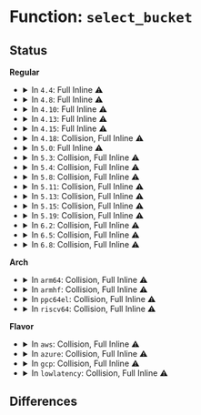 # Function: <code>select_bucket</code>

## Status
<b>Regular</b>
<ul>
<li>
<details>
<summary>In <code>4.4</code>: Full Inline ⚠️</summary>

**Collision:** Unique Static

**Inline:** Full

**Transformation:** False

**Instances:**

```
In kernel/bpf/hashtab.c (ffffffff8117790e)
Location: kernel/bpf/hashtab.c:123
Inline: True
Inline callers:
  - kernel/bpf/hashtab.c:htab_map_update_elem
  - kernel/bpf/hashtab.c:htab_map_get_next_key
```
</details>
</li>
<li>
<details>
<summary>In <code>4.8</code>: Full Inline ⚠️</summary>

**Collision:** Unique Static

**Inline:** Full

**Transformation:** False

**Instances:**

```
In kernel/bpf/hashtab.c (ffffffff81186ad6)
Location: kernel/bpf/hashtab.c:277
Inline: True
Inline callers:
  - kernel/bpf/hashtab.c:htab_map_free
  - kernel/bpf/hashtab.c:htab_map_get_next_key
  - kernel/bpf/hashtab.c:htab_map_get_next_key
  - kernel/bpf/hashtab.c:__htab_map_lookup_elem
```
</details>
</li>
<li>
<details>
<summary>In <code>4.10</code>: Full Inline ⚠️</summary>

**Collision:** Unique Static

**Inline:** Full

**Transformation:** False

**Instances:**

```
In kernel/bpf/hashtab.c (ffffffff81193870)
Location: kernel/bpf/hashtab.c:369
Inline: True
Inline callers:
  - kernel/bpf/hashtab.c:htab_map_free
  - kernel/bpf/hashtab.c:htab_map_get_next_key
  - kernel/bpf/hashtab.c:htab_map_get_next_key
  - kernel/bpf/hashtab.c:__htab_map_lookup_elem
```
</details>
</li>
<li>
<details>
<summary>In <code>4.13</code>: Full Inline ⚠️</summary>

**Collision:** Unique Static

**Inline:** Full

**Transformation:** False

**Instances:**

```
In kernel/bpf/hashtab.c (ffffffff8119ad08)
Location: kernel/bpf/hashtab.c:394
Inline: True
Inline callers:
  - kernel/bpf/hashtab.c:htab_of_map_free
  - kernel/bpf/hashtab.c:htab_map_free
  - kernel/bpf/hashtab.c:htab_map_get_next_key
  - kernel/bpf/hashtab.c:htab_map_get_next_key
  - kernel/bpf/hashtab.c:__htab_map_lookup_elem
```
</details>
</li>
<li>
<details>
<summary>In <code>4.15</code>: Full Inline ⚠️</summary>

**Collision:** Unique Static

**Inline:** Full

**Transformation:** False

**Instances:**

```
In kernel/bpf/hashtab.c (ffffffff811aa528)
Location: kernel/bpf/hashtab.c:403
Inline: True
Inline callers:
  - kernel/bpf/hashtab.c:htab_of_map_free
  - kernel/bpf/hashtab.c:htab_map_free
  - kernel/bpf/hashtab.c:htab_map_get_next_key
  - kernel/bpf/hashtab.c:htab_map_get_next_key
  - kernel/bpf/hashtab.c:__htab_map_lookup_elem
```
</details>
</li>
<li>
<details>
<summary>In <code>4.18</code>: Collision, Full Inline ⚠️</summary>

**Collision:** Static-Static Collision

**Inline:** Full

**Transformation:** False

**Instances:**

```
In kernel/bpf/hashtab.c (ffffffff811c1b67)
Location: kernel/bpf/hashtab.c:413
Inline: True
Inline callers:
  - kernel/bpf/hashtab.c:htab_of_map_free
  - kernel/bpf/hashtab.c:htab_map_free
  - kernel/bpf/hashtab.c:htab_map_get_next_key
  - kernel/bpf/hashtab.c:htab_map_get_next_key
  - kernel/bpf/hashtab.c:__htab_map_lookup_elem
```
```
In kernel/bpf/sockmap.c (ffffffff811d04f1)
Location: kernel/bpf/sockmap.c:282
Inline: True
Inline callers:
  - kernel/bpf/sockmap.c:sock_hash_get_next_key
  - kernel/bpf/sockmap.c:sock_hash_get_next_key
```
</details>
</li>
<li>
<details>
<summary>In <code>5.0</code>: Full Inline ⚠️</summary>

**Collision:** Unique Static

**Inline:** Full

**Transformation:** False

**Instances:**

```
In kernel/bpf/hashtab.c (ffffffff811d3087)
Location: kernel/bpf/hashtab.c:427
Inline: True
Inline callers:
  - kernel/bpf/hashtab.c:htab_of_map_free
  - kernel/bpf/hashtab.c:htab_map_free
  - kernel/bpf/hashtab.c:htab_map_get_next_key
  - kernel/bpf/hashtab.c:htab_map_get_next_key
  - kernel/bpf/hashtab.c:__htab_map_lookup_elem
```
</details>
</li>
<li>
<details>
<summary>In <code>5.3</code>: Collision, Full Inline ⚠️</summary>

**Collision:** Static-Static Collision

**Inline:** Full

**Transformation:** False

**Instances:**

```
In kernel/bpf/hashtab.c (ffffffff811e7d69)
Location: kernel/bpf/hashtab.c:415
Inline: True
Inline callers:
  - kernel/bpf/hashtab.c:htab_of_map_free
  - kernel/bpf/hashtab.c:htab_map_free
  - kernel/bpf/hashtab.c:htab_map_get_next_key
  - kernel/bpf/hashtab.c:htab_map_get_next_key
  - kernel/bpf/hashtab.c:__htab_map_lookup_elem
```
```
In net/core/bpf_sk_storage.c (ffffffff81952985)
Location: net/core/bpf_sk_storage.c:90
Inline: True
Inline callers:
  - net/core/bpf_sk_storage.c:selem_link_map
  - net/core/bpf_sk_storage.c:selem_unlink_map
```
</details>
</li>
<li>
<details>
<summary>In <code>5.4</code>: Collision, Full Inline ⚠️</summary>

**Collision:** Static-Static Collision

**Inline:** Full

**Transformation:** False

**Instances:**

```
In kernel/bpf/hashtab.c (ffffffff811f44c9)
Location: kernel/bpf/hashtab.c:415
Inline: True
Inline callers:
  - kernel/bpf/hashtab.c:htab_of_map_free
  - kernel/bpf/hashtab.c:htab_map_free
  - kernel/bpf/hashtab.c:htab_map_get_next_key
  - kernel/bpf/hashtab.c:htab_map_get_next_key
  - kernel/bpf/hashtab.c:__htab_map_lookup_elem
```
```
In net/core/bpf_sk_storage.c (ffffffff81988cd5)
Location: net/core/bpf_sk_storage.c:93
Inline: True
Inline callers:
  - net/core/bpf_sk_storage.c:selem_link_map
  - net/core/bpf_sk_storage.c:selem_unlink_map
```
</details>
</li>
<li>
<details>
<summary>In <code>5.8</code>: Collision, Full Inline ⚠️</summary>

**Collision:** Static-Static Collision

**Inline:** Full

**Transformation:** False

**Instances:**

```
In kernel/bpf/hashtab.c (ffffffff812186b9)
Location: kernel/bpf/hashtab.c:527
Inline: True
Inline callers:
  - kernel/bpf/hashtab.c:htab_of_map_free
  - kernel/bpf/hashtab.c:htab_of_map_lookup_elem
  - kernel/bpf/hashtab.c:bpf_fd_htab_map_lookup_elem
  - kernel/bpf/hashtab.c:htab_percpu_map_seq_show_elem
  - kernel/bpf/hashtab.c:bpf_percpu_hash_copy
  - kernel/bpf/hashtab.c:htab_lru_percpu_map_lookup_elem
  - kernel/bpf/hashtab.c:htab_percpu_map_lookup_elem
  - kernel/bpf/hashtab.c:htab_map_seq_show_elem
  - kernel/bpf/hashtab.c:htab_map_free
  - kernel/bpf/hashtab.c:htab_map_get_next_key
  - kernel/bpf/hashtab.c:htab_map_get_next_key
  - kernel/bpf/hashtab.c:htab_lru_map_lookup_elem_sys
  - kernel/bpf/hashtab.c:htab_lru_map_lookup_elem
```
```
In net/core/bpf_sk_storage.c (ffffffff81a60995)
Location: net/core/bpf_sk_storage.c:94
Inline: True
Inline callers:
  - net/core/bpf_sk_storage.c:selem_link_map
  - net/core/bpf_sk_storage.c:selem_unlink_map
```
</details>
</li>
<li>
<details>
<summary>In <code>5.11</code>: Collision, Full Inline ⚠️</summary>

**Collision:** Static-Static Collision

**Inline:** Full

**Transformation:** False

**Instances:**

```
In kernel/bpf/hashtab.c (ffffffff81219eb9)
Location: kernel/bpf/hashtab.c:546
Inline: True
Inline callers:
  - kernel/bpf/hashtab.c:htab_of_map_free
  - kernel/bpf/hashtab.c:htab_of_map_lookup_elem
  - kernel/bpf/hashtab.c:bpf_fd_htab_map_lookup_elem
  - kernel/bpf/hashtab.c:htab_percpu_map_seq_show_elem
  - kernel/bpf/hashtab.c:bpf_percpu_hash_copy
  - kernel/bpf/hashtab.c:htab_lru_percpu_map_lookup_elem
  - kernel/bpf/hashtab.c:htab_percpu_map_lookup_elem
  - kernel/bpf/hashtab.c:htab_map_seq_show_elem
  - kernel/bpf/hashtab.c:htab_map_free
  - kernel/bpf/hashtab.c:htab_map_get_next_key
  - kernel/bpf/hashtab.c:htab_map_get_next_key
  - kernel/bpf/hashtab.c:htab_lru_map_lookup_elem_sys
  - kernel/bpf/hashtab.c:htab_lru_map_lookup_elem
```
```
In kernel/bpf/bpf_local_storage.c (ffffffff8122fc25)
Location: kernel/bpf/bpf_local_storage.c:18
Inline: True
Inline callers:
  - kernel/bpf/bpf_local_storage.c:bpf_selem_link_map
  - kernel/bpf/bpf_local_storage.c:bpf_selem_unlink_map
```
</details>
</li>
<li>
<details>
<summary>In <code>5.13</code>: Collision, Full Inline ⚠️</summary>

**Collision:** Static-Static Collision

**Inline:** Full

**Transformation:** False

**Instances:**

```
In kernel/bpf/hashtab.c (ffffffff8121db79)
Location: kernel/bpf/hashtab.c:546
Inline: True
Inline callers:
  - kernel/bpf/hashtab.c:htab_of_map_free
  - kernel/bpf/hashtab.c:htab_of_map_lookup_elem
  - kernel/bpf/hashtab.c:bpf_fd_htab_map_lookup_elem
  - kernel/bpf/hashtab.c:htab_percpu_map_seq_show_elem
  - kernel/bpf/hashtab.c:bpf_percpu_hash_copy
  - kernel/bpf/hashtab.c:htab_lru_percpu_map_lookup_elem
  - kernel/bpf/hashtab.c:htab_percpu_map_lookup_elem
  - kernel/bpf/hashtab.c:htab_map_seq_show_elem
  - kernel/bpf/hashtab.c:htab_map_free
  - kernel/bpf/hashtab.c:htab_map_get_next_key
  - kernel/bpf/hashtab.c:htab_map_get_next_key
  - kernel/bpf/hashtab.c:htab_lru_map_lookup_elem_sys
  - kernel/bpf/hashtab.c:htab_lru_map_lookup_elem
```
```
In kernel/bpf/bpf_local_storage.c (ffffffff812251e5)
Location: kernel/bpf/bpf_local_storage.c:18
Inline: True
Inline callers:
  - kernel/bpf/bpf_local_storage.c:bpf_selem_link_map
  - kernel/bpf/bpf_local_storage.c:bpf_selem_unlink_map
```
</details>
</li>
<li>
<details>
<summary>In <code>5.15</code>: Collision, Full Inline ⚠️</summary>

**Collision:** Static-Static Collision

**Inline:** Full

**Transformation:** False

**Instances:**

```
In kernel/bpf/hashtab.c (ffffffff812549d9)
Location: kernel/bpf/hashtab.c:576
Inline: True
Inline callers:
  - kernel/bpf/hashtab.c:htab_of_map_free
  - kernel/bpf/hashtab.c:htab_of_map_lookup_elem
  - kernel/bpf/hashtab.c:bpf_fd_htab_map_lookup_elem
  - kernel/bpf/hashtab.c:htab_percpu_map_seq_show_elem
  - kernel/bpf/hashtab.c:bpf_percpu_hash_copy
  - kernel/bpf/hashtab.c:htab_lru_percpu_map_lookup_elem
  - kernel/bpf/hashtab.c:htab_percpu_map_lookup_elem
  - kernel/bpf/hashtab.c:htab_map_seq_show_elem
  - kernel/bpf/hashtab.c:htab_map_free
  - kernel/bpf/hashtab.c:htab_map_get_next_key
  - kernel/bpf/hashtab.c:htab_map_get_next_key
  - kernel/bpf/hashtab.c:htab_lru_map_lookup_elem_sys
  - kernel/bpf/hashtab.c:htab_lru_map_lookup_elem
```
```
In kernel/bpf/bpf_local_storage.c (ffffffff8125d175)
Location: kernel/bpf/bpf_local_storage.c:18
Inline: True
Inline callers:
  - kernel/bpf/bpf_local_storage.c:bpf_selem_link_map
  - kernel/bpf/bpf_local_storage.c:bpf_selem_unlink_map
```
</details>
</li>
<li>
<details>
<summary>In <code>5.19</code>: Collision, Full Inline ⚠️</summary>

**Collision:** Static-Static Collision

**Inline:** Full

**Transformation:** False

**Instances:**

```
In kernel/bpf/hashtab.c (ffffffff8129d0e9)
Location: kernel/bpf/hashtab.c:592
Inline: True
Inline callers:
  - kernel/bpf/hashtab.c:htab_of_map_free
  - kernel/bpf/hashtab.c:htab_of_map_lookup_elem
  - kernel/bpf/hashtab.c:bpf_fd_htab_map_lookup_elem
  - kernel/bpf/hashtab.c:htab_percpu_map_seq_show_elem
  - kernel/bpf/hashtab.c:bpf_percpu_hash_copy
  - kernel/bpf/hashtab.c:htab_lru_percpu_map_lookup_percpu_elem
  - kernel/bpf/hashtab.c:htab_lru_percpu_map_lookup_elem
  - kernel/bpf/hashtab.c:htab_percpu_map_lookup_percpu_elem
  - kernel/bpf/hashtab.c:htab_percpu_map_lookup_elem
  - kernel/bpf/hashtab.c:htab_map_seq_show_elem
  - kernel/bpf/hashtab.c:htab_map_free
  - kernel/bpf/hashtab.c:htab_map_free_timers
  - kernel/bpf/hashtab.c:htab_map_get_next_key
  - kernel/bpf/hashtab.c:htab_map_get_next_key
  - kernel/bpf/hashtab.c:htab_lru_map_lookup_elem_sys
  - kernel/bpf/hashtab.c:htab_lru_map_lookup_elem
```
```
In kernel/bpf/bpf_local_storage.c (ffffffff812a72d5)
Location: kernel/bpf/bpf_local_storage.c:21
Inline: True
Inline callers:
  - kernel/bpf/bpf_local_storage.c:bpf_selem_link_map
  - kernel/bpf/bpf_local_storage.c:bpf_selem_unlink_map
```
</details>
</li>
<li>
<details>
<summary>In <code>6.2</code>: Collision, Full Inline ⚠️</summary>

**Collision:** Static-Static Collision

**Inline:** Full

**Transformation:** False

**Instances:**

```
In kernel/bpf/hashtab.c (ffffffff812f8fd9)
Location: kernel/bpf/hashtab.c:607
Inline: True
Inline callers:
  - kernel/bpf/hashtab.c:htab_of_map_free
  - kernel/bpf/hashtab.c:htab_of_map_lookup_elem
  - kernel/bpf/hashtab.c:bpf_fd_htab_map_lookup_elem
  - kernel/bpf/hashtab.c:htab_percpu_map_seq_show_elem
  - kernel/bpf/hashtab.c:bpf_percpu_hash_copy
  - kernel/bpf/hashtab.c:htab_lru_percpu_map_lookup_percpu_elem
  - kernel/bpf/hashtab.c:htab_lru_percpu_map_lookup_elem
  - kernel/bpf/hashtab.c:htab_percpu_map_lookup_percpu_elem
  - kernel/bpf/hashtab.c:htab_percpu_map_lookup_elem
  - kernel/bpf/hashtab.c:htab_map_seq_show_elem
  - kernel/bpf/hashtab.c:htab_map_free
  - kernel/bpf/hashtab.c:htab_map_get_next_key
  - kernel/bpf/hashtab.c:htab_map_get_next_key
  - kernel/bpf/hashtab.c:htab_lru_map_lookup_elem_sys
  - kernel/bpf/hashtab.c:htab_lru_map_lookup_elem
```
```
In kernel/bpf/bpf_local_storage.c (ffffffff813059b5)
Location: kernel/bpf/bpf_local_storage.c:21
Inline: True
Inline callers:
  - kernel/bpf/bpf_local_storage.c:bpf_selem_link_map
  - kernel/bpf/bpf_local_storage.c:bpf_selem_unlink_map
```
</details>
</li>
<li>
<details>
<summary>In <code>6.5</code>: Collision, Full Inline ⚠️</summary>

**Collision:** Static-Static Collision

**Inline:** Full

**Transformation:** False

**Instances:**

```
In kernel/bpf/hashtab.c (ffffffff81327ab9)
Location: kernel/bpf/hashtab.c:614
Inline: True
Inline callers:
  - kernel/bpf/hashtab.c:htab_of_map_free
  - kernel/bpf/hashtab.c:htab_of_map_lookup_elem
  - kernel/bpf/hashtab.c:bpf_fd_htab_map_lookup_elem
  - kernel/bpf/hashtab.c:htab_percpu_map_seq_show_elem
  - kernel/bpf/hashtab.c:bpf_percpu_hash_copy
  - kernel/bpf/hashtab.c:htab_lru_percpu_map_lookup_percpu_elem
  - kernel/bpf/hashtab.c:htab_lru_percpu_map_lookup_elem
  - kernel/bpf/hashtab.c:htab_percpu_map_lookup_percpu_elem
  - kernel/bpf/hashtab.c:htab_percpu_map_lookup_elem
  - kernel/bpf/hashtab.c:htab_map_seq_show_elem
  - kernel/bpf/hashtab.c:htab_map_free
  - kernel/bpf/hashtab.c:htab_map_get_next_key
  - kernel/bpf/hashtab.c:htab_map_get_next_key
  - kernel/bpf/hashtab.c:htab_lru_map_lookup_elem_sys
  - kernel/bpf/hashtab.c:htab_lru_map_lookup_elem
```
```
In kernel/bpf/bpf_local_storage.c (ffffffff81334695)
Location: kernel/bpf/bpf_local_storage.c:21
Inline: True
Inline callers:
  - kernel/bpf/bpf_local_storage.c:bpf_selem_link_map
  - kernel/bpf/bpf_local_storage.c:bpf_selem_unlink_map
```
</details>
</li>
<li>
<details>
<summary>In <code>6.8</code>: Collision, Full Inline ⚠️</summary>

**Collision:** Static-Static Collision

**Inline:** Full

**Transformation:** False

**Instances:**

```
In kernel/bpf/hashtab.c (ffffffff8134c179)
Location: kernel/bpf/hashtab.c:625
Inline: True
Inline callers:
  - kernel/bpf/hashtab.c:htab_of_map_free
  - kernel/bpf/hashtab.c:htab_of_map_lookup_elem
  - kernel/bpf/hashtab.c:bpf_fd_htab_map_lookup_elem
  - kernel/bpf/hashtab.c:htab_percpu_map_seq_show_elem
  - kernel/bpf/hashtab.c:bpf_percpu_hash_copy
  - kernel/bpf/hashtab.c:htab_lru_percpu_map_lookup_percpu_elem
  - kernel/bpf/hashtab.c:htab_lru_percpu_map_lookup_elem
  - kernel/bpf/hashtab.c:htab_percpu_map_lookup_percpu_elem
  - kernel/bpf/hashtab.c:htab_percpu_map_lookup_elem
  - kernel/bpf/hashtab.c:htab_map_seq_show_elem
  - kernel/bpf/hashtab.c:htab_map_free
  - kernel/bpf/hashtab.c:htab_map_get_next_key
  - kernel/bpf/hashtab.c:htab_map_get_next_key
  - kernel/bpf/hashtab.c:htab_lru_map_lookup_elem_sys
  - kernel/bpf/hashtab.c:htab_lru_map_lookup_elem
```
```
In kernel/bpf/bpf_local_storage.c (ffffffff81358da5)
Location: kernel/bpf/bpf_local_storage.c:21
Inline: True
Inline callers:
  - kernel/bpf/bpf_local_storage.c:bpf_selem_link_map
  - kernel/bpf/bpf_local_storage.c:bpf_selem_unlink_map
```
</details>
</li>
</ul>
<b>Arch</b>
<ul>
<li>
<details>
<summary>In <code>arm64</code>: Collision, Full Inline ⚠️</summary>

**Collision:** Static-Static Collision

**Inline:** Full

**Transformation:** False

**Instances:**

```
In kernel/bpf/hashtab.c (ffff800010277ff8)
Location: kernel/bpf/hashtab.c:415
Inline: True
Inline callers:
  - kernel/bpf/hashtab.c:htab_of_map_free
  - kernel/bpf/hashtab.c:htab_map_free
  - kernel/bpf/hashtab.c:htab_map_get_next_key
  - kernel/bpf/hashtab.c:htab_map_get_next_key
  - kernel/bpf/hashtab.c:__htab_map_lookup_elem
```
```
In net/core/bpf_sk_storage.c (ffff800010c311c8)
Location: net/core/bpf_sk_storage.c:93
Inline: True
Inline callers:
  - net/core/bpf_sk_storage.c:selem_link_map
  - net/core/bpf_sk_storage.c:selem_unlink_map
```
</details>
</li>
<li>
<details>
<summary>In <code>armhf</code>: Collision, Full Inline ⚠️</summary>

**Collision:** Static-Static Collision

**Inline:** Full

**Transformation:** False

**Instances:**

```
In kernel/bpf/hashtab.c (c04aa758)
Location: kernel/bpf/hashtab.c:415
Inline: True
Inline callers:
  - kernel/bpf/hashtab.c:htab_of_map_free
  - kernel/bpf/hashtab.c:htab_map_free
  - kernel/bpf/hashtab.c:htab_map_get_next_key
  - kernel/bpf/hashtab.c:htab_map_get_next_key
  - kernel/bpf/hashtab.c:__htab_map_lookup_elem
```
```
In net/core/bpf_sk_storage.c (c0d47db0)
Location: net/core/bpf_sk_storage.c:93
Inline: True
Inline callers:
  - net/core/bpf_sk_storage.c:selem_link_map
  - net/core/bpf_sk_storage.c:selem_unlink_map
```
</details>
</li>
<li>
<details>
<summary>In <code>ppc64el</code>: Collision, Full Inline ⚠️</summary>

**Collision:** Static-Static Collision

**Inline:** Full

**Transformation:** False

**Instances:**

```
In kernel/bpf/hashtab.c (c0000000003211d0)
Location: kernel/bpf/hashtab.c:415
Inline: True
Inline callers:
  - kernel/bpf/hashtab.c:htab_of_map_free
  - kernel/bpf/hashtab.c:htab_map_free
  - kernel/bpf/hashtab.c:htab_map_get_next_key
  - kernel/bpf/hashtab.c:htab_map_get_next_key
  - kernel/bpf/hashtab.c:__htab_map_lookup_elem
```
```
In net/core/bpf_sk_storage.c (c000000000d29ea0)
Location: net/core/bpf_sk_storage.c:93
Inline: True
Inline callers:
  - net/core/bpf_sk_storage.c:selem_link_map
  - net/core/bpf_sk_storage.c:selem_unlink_map
```
</details>
</li>
<li>
<details>
<summary>In <code>riscv64</code>: Collision, Full Inline ⚠️</summary>

**Collision:** Static-Static Collision

**Inline:** Full

**Transformation:** False

**Instances:**

```
In kernel/bpf/hashtab.c (ffffffe0001b022c)
Location: kernel/bpf/hashtab.c:415
Inline: True
Inline callers:
  - kernel/bpf/hashtab.c:htab_of_map_free
  - kernel/bpf/hashtab.c:htab_map_free
  - kernel/bpf/hashtab.c:htab_map_get_next_key
  - kernel/bpf/hashtab.c:htab_map_get_next_key
  - kernel/bpf/hashtab.c:__htab_map_lookup_elem
```
```
In net/core/bpf_sk_storage.c (ffffffe0007a6e20)
Location: net/core/bpf_sk_storage.c:93
Inline: True
Inline callers:
  - net/core/bpf_sk_storage.c:selem_link_map
  - net/core/bpf_sk_storage.c:selem_unlink_map
```
</details>
</li>
</ul>
<b>Flavor</b>
<ul>
<li>
<details>
<summary>In <code>aws</code>: Collision, Full Inline ⚠️</summary>

**Collision:** Static-Static Collision

**Inline:** Full

**Transformation:** False

**Instances:**

```
In kernel/bpf/hashtab.c (ffffffff811ecae9)
Location: kernel/bpf/hashtab.c:415
Inline: True
Inline callers:
  - kernel/bpf/hashtab.c:htab_of_map_free
  - kernel/bpf/hashtab.c:htab_map_free
  - kernel/bpf/hashtab.c:htab_map_get_next_key
  - kernel/bpf/hashtab.c:htab_map_get_next_key
  - kernel/bpf/hashtab.c:__htab_map_lookup_elem
```
```
In net/core/bpf_sk_storage.c (ffffffff81928b45)
Location: net/core/bpf_sk_storage.c:93
Inline: True
Inline callers:
  - net/core/bpf_sk_storage.c:selem_link_map
  - net/core/bpf_sk_storage.c:selem_unlink_map
```
</details>
</li>
<li>
<details>
<summary>In <code>azure</code>: Collision, Full Inline ⚠️</summary>

**Collision:** Static-Static Collision

**Inline:** Full

**Transformation:** False

**Instances:**

```
In kernel/bpf/hashtab.c (ffffffff811df879)
Location: kernel/bpf/hashtab.c:415
Inline: True
Inline callers:
  - kernel/bpf/hashtab.c:htab_of_map_free
  - kernel/bpf/hashtab.c:htab_map_free
  - kernel/bpf/hashtab.c:htab_map_get_next_key
  - kernel/bpf/hashtab.c:htab_map_get_next_key
  - kernel/bpf/hashtab.c:__htab_map_lookup_elem
```
```
In net/core/bpf_sk_storage.c (ffffffff818e28f5)
Location: net/core/bpf_sk_storage.c:93
Inline: True
Inline callers:
  - net/core/bpf_sk_storage.c:selem_link_map
  - net/core/bpf_sk_storage.c:selem_unlink_map
```
</details>
</li>
<li>
<details>
<summary>In <code>gcp</code>: Collision, Full Inline ⚠️</summary>

**Collision:** Static-Static Collision

**Inline:** Full

**Transformation:** False

**Instances:**

```
In kernel/bpf/hashtab.c (ffffffff811ea8b9)
Location: kernel/bpf/hashtab.c:415
Inline: True
Inline callers:
  - kernel/bpf/hashtab.c:htab_of_map_free
  - kernel/bpf/hashtab.c:htab_map_free
  - kernel/bpf/hashtab.c:htab_map_get_next_key
  - kernel/bpf/hashtab.c:htab_map_get_next_key
  - kernel/bpf/hashtab.c:__htab_map_lookup_elem
```
```
In net/core/bpf_sk_storage.c (ffffffff81979cd5)
Location: net/core/bpf_sk_storage.c:93
Inline: True
Inline callers:
  - net/core/bpf_sk_storage.c:selem_link_map
  - net/core/bpf_sk_storage.c:selem_unlink_map
```
</details>
</li>
<li>
<details>
<summary>In <code>lowlatency</code>: Collision, Full Inline ⚠️</summary>

**Collision:** Static-Static Collision

**Inline:** Full

**Transformation:** False

**Instances:**

```
In kernel/bpf/hashtab.c (ffffffff811f8c99)
Location: kernel/bpf/hashtab.c:415
Inline: True
Inline callers:
  - kernel/bpf/hashtab.c:htab_of_map_free
  - kernel/bpf/hashtab.c:htab_map_free
  - kernel/bpf/hashtab.c:htab_map_get_next_key
  - kernel/bpf/hashtab.c:htab_map_get_next_key
  - kernel/bpf/hashtab.c:__htab_map_lookup_elem
```
```
In net/core/bpf_sk_storage.c (ffffffff8199c205)
Location: net/core/bpf_sk_storage.c:93
Inline: True
Inline callers:
  - net/core/bpf_sk_storage.c:selem_link_map
  - net/core/bpf_sk_storage.c:selem_unlink_map
```
</details>
</li>
</ul>

## Differences
